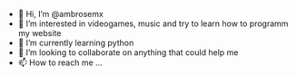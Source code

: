 - 👋 Hi, I’m @ambrosemx
- 👀 I’m interested in videogames, music and try to learn how to programm my website
- 🌱 I’m currently learning python
- 💞️ I’m looking to collaborate on anything that could help me
- 📫 How to reach me ...

<!---
ambrosemx/ambrosemx is a ✨ special ✨ repository because its `README.md` (this file) appears on your GitHub profile.
You can click the Preview link to take a look at your changes.
--->

